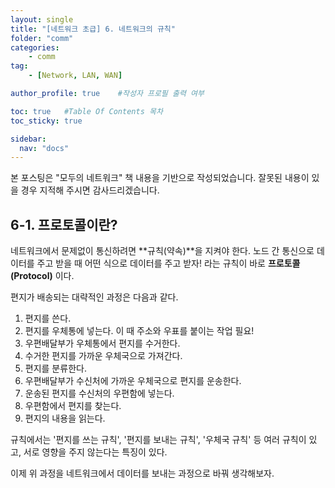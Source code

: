 ```yaml
---
layout: single
title: "[네트워크 초급] 6. 네트워크의 규칙"
folder: "comm"
categories:
    - comm
tag:
    - [Network, LAN, WAN]

author_profile: true    #작성자 프로필 출력 여부

toc: true   #Table Of Contents 목차 
toc_sticky: true

sidebar:
  nav: "docs"
---
```


본 포스팅은 "모두의 네트워크" 책 내용을 기반으로 작성되었습니다.
잘못된 내용이 있을 경우 지적해 주시면 감사드리겠습니다.

## 6-1. 프로토콜이란?
네트워크에서 문제없이 통신하려면 **규칙(약속)**을 지켜야 한다. 노드 간 통신으로 데이터를 주고 받을 때 어떤 식으로 데이터를 주고 받자! 라는 규칙이 바로 **프로토콜(Protocol)** 이다.

편지가 배송되는 대략적인 과정은 다음과 같다.

1) 편지를 쓴다.<br/>
2) 편지를 우체통에 넣는다. 이 때 주소와 우표를 붙이는 작업 필요!<br/>
3) 우편배달부가 우체통에서 편지를 수거한다.<br/>
4) 수거한 편지를 가까운 우체국으로 가져간다.<br/>
5) 편지를 분류한다.<br/>
6) 우편배달부가 수신처에 가까운 우체국으로 편지를 운송한다.<br/>
7) 운송된 편지를 수신처의 우편함에 넣는다.<br/>
8) 우편함에서 편지를 찾는다.<br/>
9) 편지의 내용을 읽는다.<br/>

규칙에서는 '편지를 쓰는 규칙', '편지를 보내는 규칙', '우체국 규칙' 등 여러 규칙이 있고, 서로 영향을 주지 않는다는 특징이 있다.

이제 위 과정을 네트워크에서 데이터를 보내는 과정으로 바꿔 생각해보자.